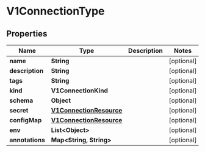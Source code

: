 

# V1ConnectionType


## Properties

| Name | Type | Description | Notes |
|------------ | ------------- | ------------- | -------------|
|**name** | **String** |  |  [optional] |
|**description** | **String** |  |  [optional] |
|**tags** | **String** |  |  [optional] |
|**kind** | **V1ConnectionKind** |  |  [optional] |
|**schema** | **Object** |  |  [optional] |
|**secret** | [**V1ConnectionResource**](V1ConnectionResource.md) |  |  [optional] |
|**configMap** | [**V1ConnectionResource**](V1ConnectionResource.md) |  |  [optional] |
|**env** | **List&lt;Object&gt;** |  |  [optional] |
|**annotations** | **Map&lt;String, String&gt;** |  |  [optional] |



